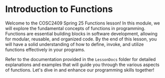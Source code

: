 # Introduction to Functions

Welcome to the COSC2409 Spring 25 Functions lesson! In this module, we will explore the fundamental concepts of functions in programming. Functions are essential building blocks in software development, allowing for modular, reusable, and organized code. By the end of this lesson, you will have a solid understanding of how to define, invoke, and utilize functions effectively in your programs.

Refer to the documentation provided in the `LessonDocs` folder for detailed explanations and examples that will guide you through the various aspects of functions. Let's dive in and enhance our programming skills together!